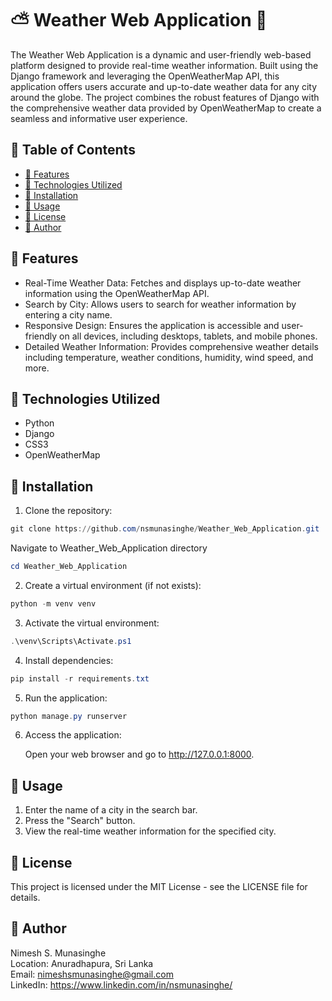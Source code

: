# ⛅ Weather Web Application 🌈

The Weather Web Application is a dynamic and user-friendly web-based platform designed to provide real-time weather information. Built using the Django framework and leveraging the OpenWeatherMap API, this application offers users accurate and up-to-date weather data for any city around the globe. The project combines the robust features of Django with the comprehensive weather data provided by OpenWeatherMap to create a seamless and informative user experience.

## 📜 Table of Contents

  - [📌 Features](#-features)
  - [📌 Technologies Utilized](#-technologies-utilized)
  - [📌 Installation](#-installation)
  - [📌 Usage](#-usage)
  - [📌 License](#-license)
  - [📌 Author](#-author)


## 📌 Features

- Real-Time Weather Data: Fetches and displays up-to-date weather information using the OpenWeatherMap API.
- Search by City: Allows users to search for weather information by entering a city name.
- Responsive Design: Ensures the application is accessible and user-friendly on all devices, including desktops, tablets, and mobile phones.
- Detailed Weather Information: Provides comprehensive weather details including temperature, weather conditions, humidity, wind speed, and more.

## 📌 Technologies Utilized

- Python
- Django
- CSS3
- OpenWeatherMap

## 📌 Installation

1. Clone the repository:

``` powershell
git clone https://github.com/nsmunasinghe/Weather_Web_Application.git
```

  Navigate to Weather_Web_Application directory
``` powershell
cd Weather_Web_Application
```

2. Create a virtual environment (if not exists):

``` powershell
python -m venv venv
```

3. Activate the virtual environment:

``` powershell
.\venv\Scripts\Activate.ps1
```
   
4. Install dependencies:

``` powershell
pip install -r requirements.txt
```

5. Run the application:

``` powershell
python manage.py runserver
```

6. Access the application:

    Open your web browser and go to http://127.0.0.1:8000.

## 📌 Usage

1. Enter the name of a city in the search bar.
2. Press the "Search" button.
3. View the real-time weather information for the specified city.

## 📌 License

This project is licensed under the MIT License - see the LICENSE file for details.

## 📌 Author

Nimesh S. Munasinghe  
Location: Anuradhapura, Sri Lanka  
Email: nimeshsmunasinghe@gmail.com  
LinkedIn: https://www.linkedin.com/in/nsmunasinghe/
